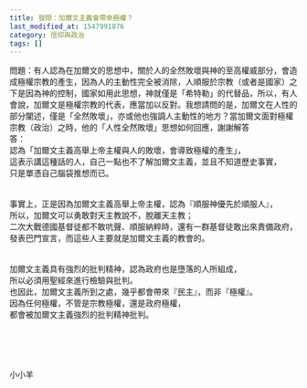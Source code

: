 ```yaml
---
title: 發問：加爾文主義會帶來極權？
last_modified_at: 1547991876
category: 信仰與政治
tags: []
---
```


問題：有人認為在加爾文的思想中，關於人的全然敗壞與神的至高權威部分，會造成極權宗教的產生，因為人的主動性完全被消除，人順服於宗教（或者是國家）之下是因為神的控制，國家如用此思想，神就僅是「希特勒」的代替品，所以，有人會說，加爾文是極權宗教的代表，應當加以反對。我想請問的是，加爾文在人性的部分闡述，僅是「全然敗壞」，亦或他也強調人主動性的地方？當加爾文面對極權宗教（政治）之時，他的「人性全然敗壞」思想如何回應，謝謝解答<!--more--><br>答：<br>認為「加爾文主義高舉上帝主權與人的敗壞，會導致極權的產生」，<br>這表示講這種話的人，自己一點也不了解加爾文主義，並且不知道歷史事實，<br>只是單憑自己腦袋推想而已。<br><br><br>事實上，正是因為加爾文主義高舉上帝主權，認為『順服神優先於順服人』，<br>所以，加爾文可以勇敢對天主教說不，脫離天主教；<br>二次大戰德國基督徒都不敢吭聲、順服納粹時，還有一群基督徒敢出來責備政府，發表巴門宣言，而這些人主要就是加爾文主義的教會的。<br><br><br>加爾文主義具有強烈的批判精神，認為政府也是墮落的人所組成，<br>所以必須用聖經來進行檢驗與批判。<br>也因此，加爾文主義所到之處，幾乎都會帶來『民主』，而非『極權』。<br>因為任何極權，不管是宗教極權，還是政府極權，<br>都會被加爾文主義強烈的批判精神批判。<br><br><br><br><br><br>小小羊<br><br><br><br><br><br>

